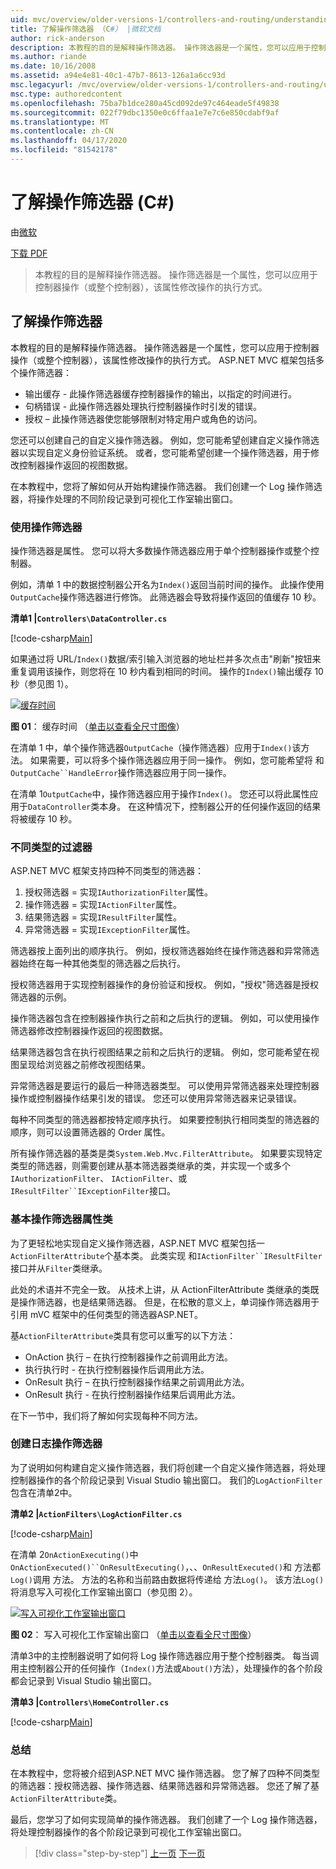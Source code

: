 ```yaml
---
uid: mvc/overview/older-versions-1/controllers-and-routing/understanding-action-filters-cs
title: 了解操作筛选器 （C#） |微软文档
author: rick-anderson
description: 本教程的目的是解释操作筛选器。 操作筛选器是一个属性，您可以应用于控制器操作或整个控制器...
ms.author: riande
ms.date: 10/16/2008
ms.assetid: a94e4e81-40c1-47b7-8613-126a1a6cc93d
msc.legacyurl: /mvc/overview/older-versions-1/controllers-and-routing/understanding-action-filters-cs
msc.type: authoredcontent
ms.openlocfilehash: 75ba7b1dce280a45cd092de97c464eade5f49838
ms.sourcegitcommit: 022f79dbc1350e0c6ffaa1e7e7c6e850cdabf9af
ms.translationtype: MT
ms.contentlocale: zh-CN
ms.lasthandoff: 04/17/2020
ms.locfileid: "81542178"
---
```

# <a name="understanding-action-filters-c"></a>了解操作筛选器 (C#)

由[微软](https://github.com/microsoft)

[下载 PDF](https://download.microsoft.com/download/e/f/3/ef3f2ff6-7424-48f7-bdaa-180ef64c3490/ASPNET_MVC_Tutorial_14_CS.pdf)

> 本教程的目的是解释操作筛选器。 操作筛选器是一个属性，您可以应用于控制器操作（或整个控制器），该属性修改操作的执行方式。

## <a name="understanding-action-filters"></a>了解操作筛选器

本教程的目的是解释操作筛选器。 操作筛选器是一个属性，您可以应用于控制器操作（或整个控制器），该属性修改操作的执行方式。 ASP.NET MVC 框架包括多个操作筛选器：

- 输出缓存 - 此操作筛选器缓存控制器操作的输出，以指定的时间进行。
- 句柄错误 - 此操作筛选器处理执行控制器操作时引发的错误。
- 授权 – 此操作筛选器使您能够限制对特定用户或角色的访问。

您还可以创建自己的自定义操作筛选器。 例如，您可能希望创建自定义操作筛选器以实现自定义身份验证系统。 或者，您可能希望创建一个操作筛选器，用于修改控制器操作返回的视图数据。

在本教程中，您将了解如何从开始构建操作筛选器。 我们创建一个 Log 操作筛选器，将操作处理的不同阶段记录到可视化工作室输出窗口。

### <a name="using-an-action-filter"></a>使用操作筛选器

操作筛选器是属性。 您可以将大多数操作筛选器应用于单个控制器操作或整个控制器。

例如，清单 1 中的数据控制器公开名为`Index()`返回当前时间的操作。 此操作使用`OutputCache`操作筛选器进行修饰。 此筛选器会导致将操作返回的值缓存 10 秒。

**清单1 |`Controllers\DataController.cs`**

[!code-csharp[Main](understanding-action-filters-cs/samples/sample1.cs)]

如果通过将 URL/`Index()`数据/索引输入浏览器的地址栏并多次点击"刷新"按钮来重复调用该操作，则您将在 10 秒内看到相同的时间。 操作的`Index()`输出缓存 10 秒（参见图 1）。

[![缓存时间](understanding-action-filters-cs/_static/image2.png)](understanding-action-filters-cs/_static/image1.png)

**图 01**： 缓存时间 （[单击以查看全尺寸图像](understanding-action-filters-cs/_static/image3.png)）

在清单 1 中，单个操作筛选器`OutputCache`（操作筛选器）应用于`Index()`该方法。 如果需要，可以将多个操作筛选器应用于同一操作。 例如，您可能希望将 和`OutputCache``HandleError`操作筛选器应用于同一操作。

在清单 1`OutputCache`中，操作筛选器应用于操作`Index()`。 您还可以将此属性应用于`DataController`类本身。 在这种情况下，控制器公开的任何操作返回的结果将被缓存 10 秒。

### <a name="the-different-types-of-filters"></a>不同类型的过滤器

ASP.NET MVC 框架支持四种不同类型的筛选器：

1. 授权筛选器 = 实现`IAuthorizationFilter`属性。
2. 操作筛选器 = 实现`IActionFilter`属性。
3. 结果筛选器 = 实现`IResultFilter`属性。
4. 异常筛选器 = 实现`IExceptionFilter`属性。

筛选器按上面列出的顺序执行。 例如，授权筛选器始终在操作筛选器和异常筛选器始终在每一种其他类型的筛选器之后执行。

授权筛选器用于实现控制器操作的身份验证和授权。 例如，"授权"筛选器是授权筛选器的示例。

操作筛选器包含在控制器操作执行之前和之后执行的逻辑。 例如，可以使用操作筛选器修改控制器操作返回的视图数据。

结果筛选器包含在执行视图结果之前和之后执行的逻辑。 例如，您可能希望在视图呈现给浏览器之前修改视图结果。

异常筛选器是要运行的最后一种筛选器类型。 可以使用异常筛选器来处理控制器操作或控制器操作结果引发的错误。 您还可以使用异常筛选器来记录错误。

每种不同类型的筛选器都按特定顺序执行。 如果要控制执行相同类型的筛选器的顺序，则可以设置筛选器的 Order 属性。

所有操作筛选器的基类是类`System.Web.Mvc.FilterAttribute`。 如果要实现特定类型的筛选器，则需要创建从基本筛选器类继承的类，并实现一个或多个`IAuthorizationFilter`、 `IActionFilter`、或`IResultFilter``IExceptionFilter`接口。

### <a name="the-base-actionfilterattribute-class"></a>基本操作筛选器属性类

为了更轻松地实现自定义操作筛选器，ASP.NET MVC 框架包括一`ActionFilterAttribute`个基本类。 此类实现 和`IActionFilter``IResultFilter`接口并从`Filter`类继承。

此处的术语并不完全一致。 从技术上讲，从 ActionFilterAttribute 类继承的类既是操作筛选器，也是结果筛选器。 但是，在松散的意义上，单词操作筛选器用于引用 mVC 框架中的任何类型的筛选器ASP.NET。

基`ActionFilterAttribute`类具有您可以重写的以下方法：

- OnAction 执行 – 在执行控制器操作之前调用此方法。
- 执行执行时 - 在执行控制器操作后调用此方法。
- OnResult 执行 – 在执行控制器操作结果之前调用此方法。
- OnResult 执行 - 在执行控制器操作结果后调用此方法。

在下一节中，我们将了解如何实现每种不同方法。

### <a name="creating-a-log-action-filter"></a>创建日志操作筛选器

为了说明如何构建自定义操作筛选器，我们将创建一个自定义操作筛选器，将处理控制器操作的各个阶段记录到 Visual Studio 输出窗口。 我们的`LogActionFilter`包含在清单2中。

**清单2 |`ActionFilters\LogActionFilter.cs`**

[!code-csharp[Main](understanding-action-filters-cs/samples/sample2.cs)]

在清单 2`OnActionExecuting()`中`OnActionExecuted()``OnResultExecuting()`，、、`OnResultExecuted()`和 方法都`Log()`调用 方法。 方法的名称和当前路由数据将传递给 方法`Log()`。 该方法`Log()`将消息写入可视化工作室输出窗口（参见图 2）。

[![写入可视化工作室输出窗口](understanding-action-filters-cs/_static/image5.png)](understanding-action-filters-cs/_static/image4.png)

**图 02**： 写入可视化工作室输出窗口 （[单击以查看全尺寸图像](understanding-action-filters-cs/_static/image6.png)）

清单3中的主控制器说明了如何将 Log 操作筛选器应用于整个控制器类。 每当调用主控制器公开的任何操作（`Index()`方法或`About()`方法），处理操作的各个阶段都会记录到 Visual Studio 输出窗口。

**清单3 |`Controllers\HomeController.cs`**

[!code-csharp[Main](understanding-action-filters-cs/samples/sample3.cs)]

### <a name="summary"></a>总结

在本教程中，您将被介绍到ASP.NET MVC 操作筛选器。 您了解了四种不同类型的筛选器：授权筛选器、操作筛选器、结果筛选器和异常筛选器。 您还了解了基`ActionFilterAttribute`类。

最后，您学习了如何实现简单的操作筛选器。 我们创建了一个 Log 操作筛选器，将处理控制器操作的各个阶段记录到可视化工作室输出窗口。

> [!div class="step-by-step"]
> [上一页](asp-net-mvc-routing-overview-cs.md)
> [下一页](improving-performance-with-output-caching-cs.md)
